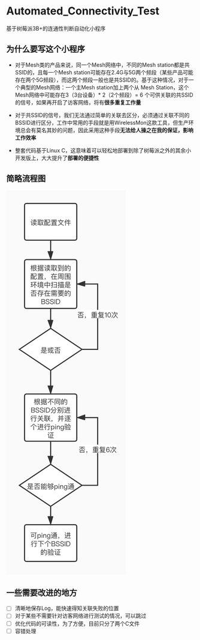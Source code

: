 # Automated_Connectivity_Test
基于树莓派3B+的连通性判断自动化小程序
## 为什么要写这个小程序 ##

 - 对于Mesh类的产品来说，同一个Mesh网络中，不同的Mesh station都是共SSID的，且每一个Mesh station可能存在2.4G与5G两个频段（某些产品可能存在两个5G频段），而这两个频段一般也是共SSID的。基于这种情况，对于一个典型的Mesh网络：一个主Mesh station加上两个从 Mesh Station，这个Mesh网络中可能存在3（3台设备）* 2（2个频段）= 6 个可供关联的共SSID的信号，如果再开启了访客网络，将有**很多重复工作量**
 - 对于共SSID的信号，我们无法通过简单的关联去区分，必须通过关联不同的BSSID进行区分，工作中常用的手段就是用WirelessMon这款工具，但生产环境总会有莫名其妙的问题，因此采用这种手段**无法给人操之在我的保证，影响工作效率**
 
 - 整套代码基于Linux C，这意味着可以轻松地部署到除了树莓派之外的其余小开发版上，大大提升了**部署的便捷性**
 
## 简略流程图 ##
![Image text](https://github.com/yanqiaoyu/Automated_Connectivity_Test/blob/master/picture/1.jpg)

## 一些需要改进的地方 ##
- [ ] 清晰地保存Log，能快速得知关联失败的位置
- [ ] 对于某些不需要针对访客网络进行测试的情况，可以跳过
- [ ] 优化代码的可读性，为了方便，目前只分了两个C文件
- [ ] 容错处理
